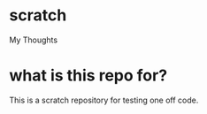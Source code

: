 # scratch
My Thoughts

# what is this repo for?

This is a scratch repository for testing one off code.
